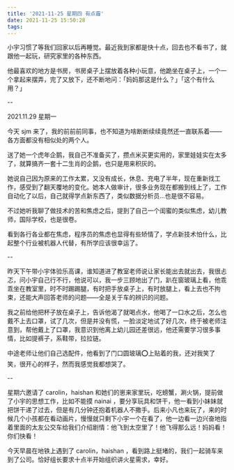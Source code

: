 ```yaml
---
title: '2021-11-25 星期四 有点霾'
date: 2021-11-25 15:50:28
tags:
---
```


小宇习惯了等我们回家以后再睡觉。最近我到家都是快十点，回去也不看书了，就跟他一起玩，研究家里的各种东西。

他最喜欢的地方是书房，书房桌子上摆放着各种小玩意，他跪坐在桌子上，一个一个拿起来摆弄，完了又放下，还不断地问：「妈妈那这是什么？」「这个有什么用？」

--

2021.11.29 星期一

今天 sjm 来了，我的前前前同事，也不知道为啥断断续续竟然还一直联系着——各方面都没有相似处的两个人。

送了她一个虎年企鹅，我自己不准备买了，攒点米买更实用的，家里娃娃实在太多了，就算搞齐一套十二生肖的企鹅，也只是用来积灰的。

她说自己因为原来的工作太累，又没有成长，休息、充电了半年，现在重新找工作，感受到了翻天覆地的变化。她本人做审计，很多业务现在都搬到线上了，工作自动化了以后，自己就得学点新东西了，类似数据分析员...也是很不容易。

不过她听我聊了做技术的苦和焦虑之后，提到了自己一个闺蜜的类似焦虑，幼儿教师，国际学校，也是很卷。

看到各行各业都在焦虑，程序员的焦虑也显得有些矫情了，学点新技术怕什么，比起整个行业被机器人代替，有所学应该很幸运了。

--

昨天下午带小宇体验乐高课，谁知道进了教室老师说让家长能出去就出去，我很忐忑，问小宇自己行不行，他说可以，我一步三顾地出了门，趴在窗玻璃上看，他乖乖坐在教室里，时不时踢踢腿，有时把手放桌子上，有时放腿上，看上去也不拘束，还能大声回答老师的问题——全是关于车的辨识的问题。

我之前给他把杯子放在桌子上，告诉他渴了就喝点水，他喝了一口水之后，怎么也戴不上去口罩，试了几次，但是并没有慌，一脸淡定地试了好几次，终于被老师注意到，帮他戴上了口罩，我意识到他离上幼儿园还差很远，他还需要学习很多事情，比如提裤子，系鞋带，拉拉链。

中途老师让他们自己选配件，他看到了门口圆玻璃⭕️上贴着的我，还对我笑了笑，很开心的样子，然而我感觉我都想哭了。

--

星期六邀请了 carolin，haishan 和她们的崽来家里玩，吃螃蟹，涮火锅，提前做了小宇的思想工作，比如不能摸 nainai ，要分享玩具和饼干，他一看到小妹妹就把饼干递了过去，但是有几分钟还抱着机器人不撒手。后来小凡也来玩了，来的时候几个小孩都在看动画片，慢慢就只剩下小宇一个在看了，他一边看一边兴奋地指着里面的太友公交车给我们介绍剧情：他飞到太空里了！他飞得那么远！妈妈看！你们快看！

今天早晨在地铁上遇到了 carolin，haishan ，看到路上挺堵的，我们一起骑车来到了公司。恰好组长要求十点半开始组织讲火星需求，幸好。


